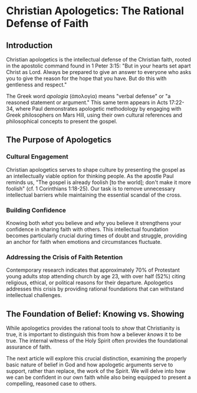 # Christian Apologetics: The Rational Defense of Faith

## Introduction

Christian apologetics is the intellectual defense of the Christian faith, rooted in the apostolic command found in 1
Peter 3:15: "But in your hearts set apart Christ as Lord. Always be prepared to give an answer to everyone who asks you
to give the reason for the hope that you have. But do this with gentleness and respect."

The Greek word *apologia* (ἀπολογία) means "verbal defense" or "a reasoned statement or argument." This same term
appears in Acts 17:22-34, where Paul demonstrates apologetic methodology by engaging with Greek philosophers on Mars
Hill, using their own cultural references and philosophical concepts to present the gospel.

## The Purpose of Apologetics

### Cultural Engagement

Christian apologetics serves to shape culture by presenting the gospel as an intellectually viable option for thinking
people. As the apostle Paul reminds us, "The gospel is already foolish [to the world]; don't make it more foolish" (cf.
1 Corinthians 1:18-25). Our task is to remove unnecessary intellectual barriers while maintaining the essential scandal
of the cross.

### Building Confidence

Knowing both *what* you believe and *why* you believe it strengthens your confidence in sharing faith with others. This
intellectual foundation becomes particularly crucial during times of doubt and struggle, providing an anchor for faith
when emotions and circumstances fluctuate.

### Addressing the Crisis of Faith Retention

Contemporary research indicates that approximately 70% of Protestant young adults stop attending church by age 23, with
over half (52%) citing religious, ethical, or political reasons for their departure. Apologetics addresses this crisis
by providing rational foundations that can withstand intellectual challenges.

## The Foundation of Belief: Knowing vs. Showing

While apologetics provides the rational tools to *show* that Christianity is true, it is important to distinguish this
from how a believer *knows* it to be true. The internal witness of the Holy Spirit often provides the foundational
assurance of faith.

The next article will explore this crucial distinction, examining the properly basic nature of belief in God and how
apologetic arguments serve to support, rather than replace, the work of the Spirit. We will delve into how we can be
confident in our own faith while also being equipped to present a compelling, reasoned case to others.

